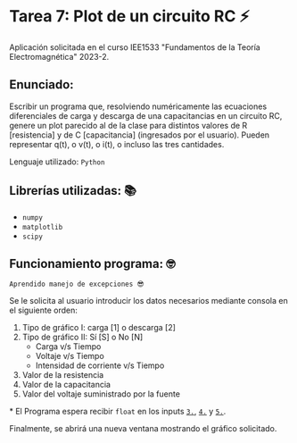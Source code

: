 # Tarea 7: Plot de un circuito RC ⚡

Aplicación solicitada en el curso IEE1533 "Fundamentos de la Teoría Electromagnética" 2023-2.

## Enunciado:
Escribir un programa que, resolviendo numéricamente las ecuaciones diferenciales de carga y descarga de una capacitancias en un circuito RC, genere un plot parecido al de la clase para distintos valores de R [resistencia] y de C [capacitancia] (ingresados por el usuario). Pueden representar q(t), o v(t), o i(t), o incluso las tres cantidades.

Lenguaje utilizado: ```Python```

## Librerías utilizadas: 📚
- ```numpy```
- ```matplotlib```
- ```scipy```

## Funcionamiento programa: 🤓
    Aprendido manejo de excepciones 😎
Se le solicita al usuario introducir los datos necesarios mediante consola en el siguiente orden:
1. Tipo de gráfico I: carga [1] o descarga [2]
2. Tipo de gráfico II: Sí [S] o No [N]
    - Carga v/s Tiempo
    - Voltaje v/s Tiempo
    - Intensidad de corriente v/s Tiempo
3. Valor de la resistencia
4. Valor de la capacitancia
5. Valor del voltaje suministrado por la fuente


\* El Programa espera recibir ```float``` en los inputs [```3.```](#L23), [```4.```](#L24) y [```5.```](#L25).

Finalmente, se abrirá una nueva ventana mostrando el gráfico solicitado.